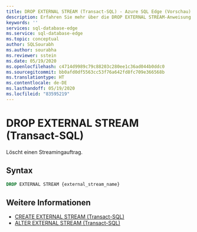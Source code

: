 ```yaml
---
title: DROP EXTERNAL STREAM (Transact-SQL) - Azure SQL Edge (Vorschau)
description: Erfahren Sie mehr über die DROP EXTERNAL STREAM-Anweisung in Azure SQL Edge (Vorschau).
keywords: ''
services: sql-database-edge
ms.service: sql-database-edge
ms.topic: conceptual
author: SQLSourabh
ms.author: sourabha
ms.reviewer: sstein
ms.date: 05/19/2020
ms.openlocfilehash: c4714d9989c79c88203c280ee1c36ad044b0ddc0
ms.sourcegitcommit: bb0afd0df5563cc53f76a642fd8fc709e366568b
ms.translationtype: HT
ms.contentlocale: de-DE
ms.lasthandoff: 05/19/2020
ms.locfileid: "83595219"
---
```

# <a name="drop-external-stream-transact-sql"></a>DROP EXTERNAL STREAM (Transact-SQL)

Löscht einen Streamingauftrag. 

## <a name="syntax"></a>Syntax

```sql
DROP EXTERNAL STREAM {external_stream_name}  
```

## <a name="see-also"></a>Weitere Informationen

- [CREATE EXTERNAL STREAM (Transact-SQL)](create-external-stream-transact-sql.md) 
- [ALTER EXTERNAL STREAM (Transact-SQL)](alter-external-stream-transact-sql.md) 